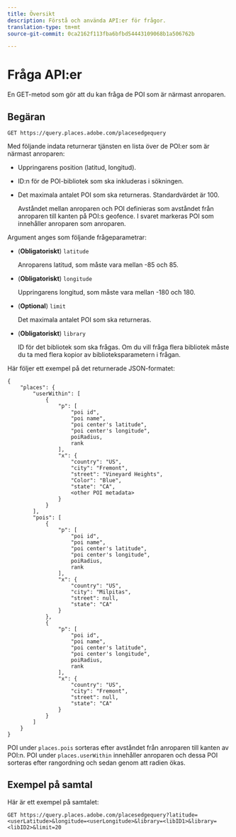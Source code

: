 ```yaml
---
title: Översikt
description: Förstå och använda API:er för frågor.
translation-type: tm+mt
source-git-commit: 0ca2162f113fba6bfbd54443109068b1a506762b

---
```




# Fråga API:er

En GET-metod som gör att du kan fråga de POI som är närmast anroparen.

## Begäran

```text
GET https://query.places.adobe.com/placesedgequery
```

Med följande indata returnerar tjänsten en lista över de POI:er som är närmast anroparen:

* Uppringarens position (latitud, longitud).
* ID:n för de POI-bibliotek som ska inkluderas i sökningen.
* Det maximala antalet POI som ska returneras.  Standardvärdet är 100.

   Avståndet mellan anroparen och POI definieras som avståndet från anroparen till kanten på POI:s geofence. I svaret markeras POI som innehåller anroparen som anroparen.

Argument anges som följande frågeparametrar:

* (**Obligatoriskt**) `latitude`

   Anroparens latitud, som måste vara mellan -85 och 85.
* (**Obligatoriskt**) `longitude`

   Uppringarens longitud, som måste vara mellan -180 och 180.

* (**Optional**) `limit`

   Det maximala antalet POI som ska returneras.

* (**Obligatoriskt**) `library`

   ID för det bibliotek som ska frågas. Om du vill fråga flera bibliotek måste du ta med flera kopior av biblioteksparametern i frågan.

Här följer ett exempel på det returnerade JSON-formatet:

```markup
{
    "places": {
        "userWithin": [
            {
                "p": [
                    "poi id",
                    "poi name",
                    "poi center's latitude",
                    "poi center's longitude",
                    poiRadius,
                    rank
                ],
                "x": {
                    "country": "US",
                    "city": "Fremont",
                    "street": "Vineyard Heights",
                    "Color": "Blue",
                    "state": "CA",
                    <other POI metadata>
                }
            }
        ],
        "pois": [
            {
                "p": [
                    "poi id",
                    "poi name",
                    "poi center's latitude",
                    "poi center's longitude",
                    poiRadius,
                    rank
                ],
                "x": {
                    "country": "US",
                    "city": "Milpitas",
                    "street": null,
                    "state": "CA"
                }
            },
            {
                "p": [
                    "poi id",
                    "poi name",
                    "poi center's latitude",
                    "poi center's longitude",
                    poiRadius,
                    rank
                ],
                "x": {
                    "country": "US",
                    "city": "Fremont",
                    "street": null,
                    "state": "CA"
                }
            }
        ]
    }
}
```

POI under `places.pois` sorteras efter avståndet från anroparen till kanten av POI:n. POI under `places.userWithin` innehåller anroparen och dessa POI sorteras efter rangordning och sedan genom att radien ökas.

## Exempel på samtal

Här är ett exempel på samtalet:

```text
GET https://query.places.adobe.com/placesedgequery?latitude=<userLatitude>&longitude=<userLongitude>&library=<libID1>&library=<libID2>&limit=20
```
